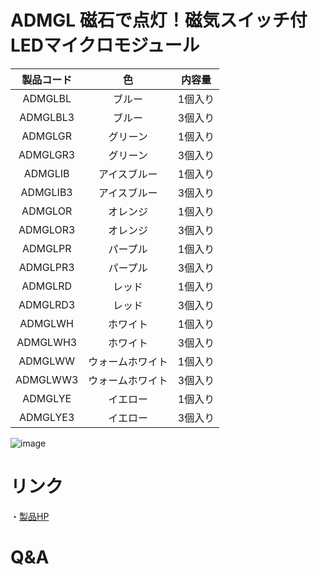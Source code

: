 # ADMGL 磁石で点灯！磁気スイッチ付LEDマイクロモジュール

| 製品コード | 色 | 内容量 |
|:----------:|:------:|:------:|
| ADMGLBL | ブルー | 1個入り |
| ADMGLBL3 | ブルー | 3個入り |
| ADMGLGR | グリーン | 1個入り |
| ADMGLGR3 | グリーン | 3個入り |
| ADMGLIB | アイスブルー | 1個入り |
| ADMGLIB3 | アイスブルー | 3個入り |
| ADMGLOR | オレンジ | 1個入り |
| ADMGLOR3 | オレンジ | 3個入り |
| ADMGLPR | パープル | 1個入り |
| ADMGLPR3 | パープル | 3個入り |
| ADMGLRD | レッド | 1個入り |
| ADMGLRD3 | レッド | 3個入り |
| ADMGLWH | ホワイト | 1個入り |
| ADMGLWH3 | ホワイト | 3個入り |
| ADMGLWW | ウォームホワイト | 1個入り |
| ADMGLWW3 | ウォームホワイト | 3個入り |
| ADMGLYE | イエロー | 1個入り |
| ADMGLYE3 | イエロー | 3個入り |

![image](https://bit-trade-one.co.jp/wp/wp-content/uploads/2023/05/Color.jpg)

# リンク
・[製品HP](https://bit-trade-one.co.jp/admgl/)  

# Q&A

